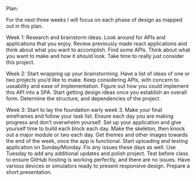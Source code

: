 Plan:

For the next three weeks I will focus on each phase of design as mapped out in this plan.

Week 1:
Research and brainstorm ideas.  Look around for APIs and applications that you enjoy.  Review previously made react applications and think about what you want to accomplish.  Find some APIs.  Think about what you want to make and how it should look.  Take time to really just consider this project.

Week 2:
Start wrapping up your brainstorming.  Have a list of ideas of one or two projects you’d like to make.  Keep considering APIs, with concern to useability and ease of implementation.  Figure out how you could implement this API into a SPA.  Start getting design ideas once you establish an overall form.  Determine the structure, and dependencies of the project.

Week 3:
Start to lay the foundation early week 3.  Make your final wireframes and follow your task list.  Ensure each day you are making progress and don’t overwhelm yourself.  Set up your application and give yourself time to build each block each day.  Make the skeleton, then knock out a major module or two each day.  Get themes and other images towards the end of the week, once the app is functional.  Start uploading and testing application on Sunday/Monday.  Fix any issues these days as well.  Use Tuesday to add any additional updates and polish project.  Test before class to ensure GitHub hosting is working perfectly, and there are no issues.  Have various devices or simulators ready to present responsive design.  Prepare a short presentation.
